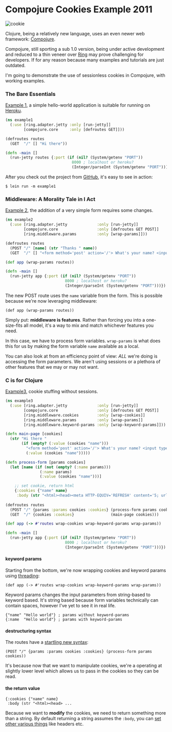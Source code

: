 
Compojure Cookies Example 2011
==============================

![cookie](http://upload.wikimedia.org/wikipedia/commons/thumb/4/42/Cookie.gif/120px-Cookie.gif "")

Clojure, being a relatively new language, uses an even newer web framework: [Compojure][1].  

Compojure, still sporting a sub 1.0 version, being under active development and reduced to a thin veneer over [Ring][2] may prove challenging for developers.  If for any reason because many examples and tutorials are just outdated.

I'm going to demonstrate the use of sessionless cookies in Compojure, with working examples.

### The Bare Essentials ###

[Example 1][3], a simple hello-world application is suitable for running on [Heroku][4].

```clojure
(ns example1
  (:use [ring.adapter.jetty :only [run-jetty]]
        [compojure.core     :only [defroutes GET]]))

(defroutes routes
  (GET  "/" [] "Hi there"))

(defn -main []
  (run-jetty routes {:port (if (nil? (System/getenv "PORT")) 
                             8000 ; localhost or heroku?
                             (Integer/parseInt (System/getenv "PORT")))}) )
```

After you check out the project from [GitHub][5], it's easy to see in action:

    $ lein run -m example1
    
### Middleware: A Morality Tale in I Act ###

[Example 2][6], the addition of a very simple form requires some changes.

```clojure
(ns example2
  (:use [ring.adapter.jetty             :only [run-jetty]]
        [compojure.core                 :only [defroutes GET POST]]
        [ring.middleware.params         :only [wrap-params]]))

(defroutes routes
  (POST "/" [name] (str "Thanks " name))
  (GET  "/" [] "<form method='post' action='/'> What's your name? <input type='text' name='name' /><input type='submit' /></form>"))

(def app (wrap-params routes))

(defn -main []
  (run-jetty app {:port (if (nil? (System/getenv "PORT")) 
                          8000 ; localhost or heroku?
                          (Integer/parseInt (System/getenv "PORT")))}) )
```

The new POST route uses the `name` variable from the form.  This is possible because we're now leveraging middleware:

    (def app (wrap-params routes))

Simply put: __middleware is features__.  Rather than forcing you into a one-size-fits all model, it's a way to mix and match whichever features you need.

In this case, we have to process form variables.  `wrap-params` is what does this for us by making the form variable `name` available as a local.

You can also look at from an efficiency point of view: *ALL* we're doing is accessing the form parameters.  We aren't using sessions or a plethora of other features that we may or may not want.

### C is for Clojure ###

[Example3][7], cookie stuffing without sessions.

```clojure
(ns example3
  (:use [ring.adapter.jetty             :only [run-jetty]]
        [compojure.core                 :only [defroutes GET POST]]
        [ring.middleware.cookies        :only [wrap-cookies]]
        [ring.middleware.params         :only [wrap-params]]
        [ring.middleware.keyword-params :only [wrap-keyword-params]]))

(defn main-page [cookies]
  (str "Hi there "
       (if (empty? (:value (cookies "name")))
         "<form method='post' action='/'> What's your name? <input type='text' name='name' /><input type='submit' /></form>"
         (:value (cookies "name")))))

(defn process-form [params cookies]
  (let [name (if (not (empty? (:name params)))
               (:name params)
               (:value (cookies "name")))]

    ;; set cookie, return html
    {:cookies {"name" name}
     :body (str "<html><head><meta HTTP-EQUIV='REFRESH' content='5; url='/'\"</head><body>Thanks!</body></html>")}))
  
(defroutes routes
  (POST "/" {params :params cookies :cookies} (process-form params cookies))
  (GET  "/" {cookies :cookies}                (main-page cookies)))

(def app (-> #'routes wrap-cookies wrap-keyword-params wrap-params))

(defn -main []
  (run-jetty app {:port (if (nil? (System/getenv "PORT")) 
                          8000 ; localhost or heroku?
                          (Integer/parseInt (System/getenv "PORT")))}) )
```

#### keyword params ####

Starting from the bottom, we're now wrapping cookies and keyword params using [threading][8]:

    (def app (-> #'routes wrap-cookies wrap-keyword-params wrap-params))

Keyword params changes the input parameters from string-based to keyword based.  It's string based because form variables technically can contain spaces, however I've yet to see it in real life.

    {"name" "Hello world"} ; params without keyword-params
    {:name  "Hello world"} ; params with keyword-params
    
#### destructuring syntax ####    
    
The routes have a [startling new syntax][9]:

    (POST "/" {params :params cookies :cookies} (process-form params cookies))

It's because now that we want to manipulate cookies, we're a operating at slightly lower level which allows us to pass in the cookies so they can be read.

#### the return value ####

    {:cookies {"name" name}
     :body (str "<html><head> ...

Because we want to __modify__ the cookies, we need to return something more than a string.  By default returning a string assumes the `:body`, you can [set other various things][10] like headers etc.





[1]: https://github.com/weavejester/compojure "Compojure"
[2]: http://github.com/mmcgrana/ring          "Ring"
[3]: https://github.com/heow/compojure-cookies-example/blob/master/src/example1.clj "Example 1"
[4]: http://devcenter.heroku.com/articles/clojure "Getting Started with Clojure on Heroku/Cedar"
[5]: https://github.com/heow/compojure-cookies-example "GitHub Project"
[6]: https://github.com/heow/compojure-cookies-example/blob/master/src/example2.clj "Example 2"
[7]: https://github.com/heow/compojure-cookies-example/blob/master/src/example3.clj "Examlpe 3"
[8]: http://clojure.github.com/clojure/clojure.core-api.html#clojure.core/-%3E "Threading"
[9]: https://github.com/weavejester/compojure/wiki/Destructuring-Syntax
[10]: https://github.com/mmcgrana/ring/wiki/Creating-responses
